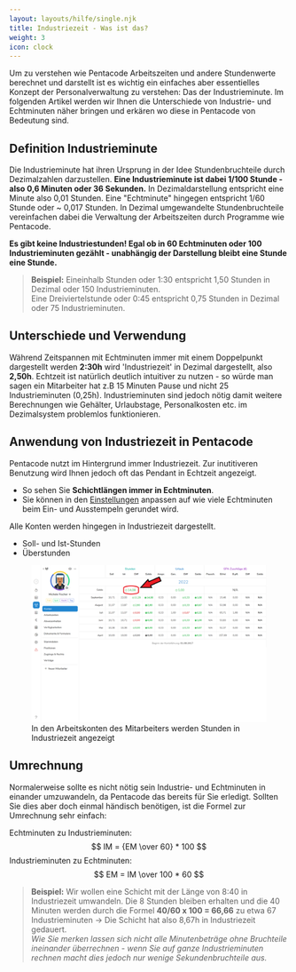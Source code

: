 ```yaml
---
layout: layouts/hilfe/single.njk
title: Industriezeit - Was ist das?
weight: 3
icon: clock
---
```


Um zu verstehen wie Pentacode Arbeitszeiten und andere Stundenwerte berechnet und darstellt ist es
wichtig ein einfaches aber essentielles Konzept der Personalverwaltung zu
verstehen: Das der Industrieminute. Im folgenden Artikel
werden wir Ihnen die Unterschiede von Industrie- und Echtminuten näher bringen
und erkären wo diese in Pentacode von Bedeutung sind.

## Definition Industrieminute

Die Industrieminute hat ihren Ursprung in der Idee Stundenbruchteile durch Dezimalzahlen
darzustellen. **Eine Industrieminute ist dabei 1/100 Stunde - also 0,6 Minuten oder 36
Sekunden.** In Dezimaldarstellung entspricht eine Minute also 0,01 Stunden. Eine "Echtminute" hingegen entspricht 1/60 Stunde oder ~ 0,017 Stunden.
In Dezimal umgewandelte Stundenbruchteile vereinfachen dabei die Verwaltung der
Arbeitszeiten durch Programme wie Pentacode.

**Es gibt keine Industriestunden! Egal ob in 60 Echtminuten oder 100
Industrieminuten gezählt - unabhängig der Darstellung bleibt eine Stunde eine Stunde.**

>**Beispiel:**
Eineinhalb Stunden oder 1:30 entspricht 1,50 Stunden in Dezimal
oder 150 Industrieminuten. <br>
Eine Dreiviertelstunde oder 0:45 entspricht 0,75 Stunden in
Dezimal oder 75 Industrieminuten.

## Unterschiede und Verwendung

Während Zeitspannen mit Echtminuten immer mit einem Doppelpunkt dargestellt
werden **2:30h** wird 'Industriezeit' in Dezimal dargestellt, also **2,50h**.
Echtzeit ist natürlich deutlich intuitiver zu nutzen - so würde man sagen ein
Mitarbeiter hat z.B 15 Minuten Pause und nicht 25 Industrieminuten (0,25h).
Industrieminuten sind jedoch nötig damit weitere Berechnungen wie Gehälter,
Urlaubstage, Personalkosten etc. im Dezimalsystem problemlos funktionieren.

## Anwendung von Industriezeit in Pentacode

Pentacode nutzt im Hintergrund immer Industriezeit. Zur inutitiveren Benutzung
wird Ihnen jedoch oft das Pendant in Echtzeit angezeigt.
- So sehen Sie **Schichtlängen immer in Echtminuten**.
- Sie können in den
   [Einstellungen](hilfe/handbuch/einstellungen/zeiterfassung/#Rundung-von-Stempelzeiten)
   anpassen auf wie viele Echtminuten beim Ein- und Ausstempeln gerundet wird.
   <br>

Alle Konten werden hingegen in Industriezeit dargestellt.
- Soll- und Ist-Stunden 
- Überstunden

<figure>
    <img src="konten.png"/>
    <figcaption> In den Arbeitskonten des Mitarbeiters werden Stunden in Industriezeit angezeigt </figcaption>
</figure>

## Umrechnung 

Normalerweise sollte es nicht nötig sein Industrie- und Echtminuten in einander
umzuwandeln, da Pentacode das bereits für Sie erledigt. Sollten Sie dies aber
doch einmal händisch benötigen, ist die Formel zur Umrechnung sehr einfach:

Echtminuten zu Industrieminuten:
$$ IM = {EM \over 60} * 100 $$
Industrieminuten zu Echtminuten:
$$ EM = IM \over 100 * 60 $$

> **Beispiel:** Wir wollen eine Schicht mit der Länge von 8:40 in Industriezeit
> umwandeln. Die 8 Stunden bleiben erhalten und die 40 Minuten werden durch die
> Formel **40/60 x 100 = 66,66** zu etwa 67 Industrieminuten -> Die Schicht hat also 8,67h
> in Industriezeit gedauert. <br>
> *Wie Sie merken lassen sich nicht alle Minutenbeträge ohne Bruchteile
> ineinander überrechnen - wenn Sie auf ganze Industrieminuten rechnen macht
> dies jedoch nur wenige Sekundenbruchteile aus.*


